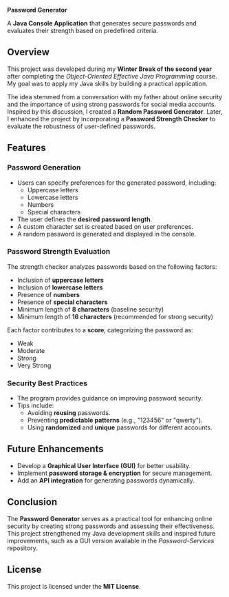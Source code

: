 **Password Generator**  

A **Java Console Application** that generates secure passwords and evaluates their strength based on predefined criteria.  

## Overview  

This project was developed during my **Winter Break of the second year** after completing the *Object-Oriented Effective Java Programming* course. My goal was to apply my Java skills by building a practical application.  

The idea stemmed from a conversation with my father about online security and the importance of using strong passwords for social media accounts. Inspired by this discussion, I created a **Random Password Generator**. Later, I enhanced the project by incorporating a **Password Strength Checker** to evaluate the robustness of user-defined passwords.  

## Features  

### Password Generation  
- Users can specify preferences for the generated password, including:  
  - Uppercase letters  
  - Lowercase letters  
  - Numbers  
  - Special characters  
- The user defines the **desired password length**.  
- A custom character set is created based on user preferences.  
- A random password is generated and displayed in the console.  

### Password Strength Evaluation  
The strength checker analyzes passwords based on the following factors:  
- Inclusion of **uppercase letters**  
- Inclusion of **lowercase letters**  
- Presence of **numbers**  
- Presence of **special characters**  
- Minimum length of **8 characters** (baseline security)  
- Minimum length of **16 characters** (recommended for strong security)  

Each factor contributes to a **score**, categorizing the password as:  
- Weak  
- Moderate  
- Strong  
- Very Strong  

### Security Best Practices  
- The program provides guidance on improving password security.  
- Tips include:  
  - Avoiding **reusing** passwords.  
  - Preventing **predictable patterns** (e.g., "123456" or "qwerty").  
  - Using **randomized** and **unique** passwords for different accounts.  

## Future Enhancements  
- Develop a **Graphical User Interface (GUI)** for better usability.  
- Implement **password storage & encryption** for secure management.  
- Add an **API integration** for generating passwords dynamically.  

## Conclusion  
The **Password Generator** serves as a practical tool for enhancing online security by creating strong passwords and assessing their effectiveness. This project strengthened my Java development skills and inspired future improvements, such as a GUI version available in the *Password-Services* repository.  

## License  
This project is licensed under the **MIT License**.  


